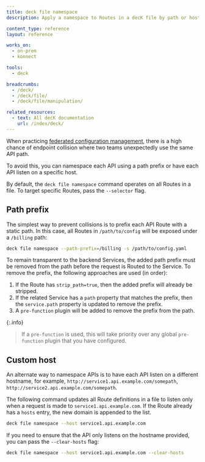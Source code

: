 ```yaml
---
title: deck file namespace
description: Apply a namespace to Routes in a decK file by path or hostname.

content_type: reference
layout: reference

works_on:
  - on-prem
  - konnect

tools:
  - deck

breadcrumbs:
  - /deck/
  - /deck/file/
  - /deck/file/manipulation/

related_resources:
  - text: All decK documentation
    url: /index/deck/
---
```


When practicing [federated configuration management](/deck/apiops/federated-configuration/), there is a high chance of endpoint collision where two teams unexpectedly use the same API path.

To avoid this, you can namespace each API using a path prefix or have each API listen on a specific host.

By default, the `deck file namespace` command operates on all Routes in a file. To target specific Routes, pass the `--selector` flag.

## Path prefix

The simplest way to prevent collisions is to prefix each API Route with a static path. In this case, all Routes in `/path/to/config` will be exposed under a `/billing` path:

```bash
deck file namespace --path-prefix=/billing -s /path/to/config.yaml
```

To remain transparent to the backend Services, the added path prefix must be removed from the path before the request is Routed to the Service. To remove the prefix, the following approaches are used (in order):

1. If the Route has `strip_path=true`, then the added prefix will already be stripped.
1. If the related Service has a `path` property that matches the prefix, then the `service.path` property is updated to remove the prefix.
1. A `pre-function` plugin will be added to remove the prefix from the path.

{:.info}
> If a `pre-function` is used, this will take priority over any global `pre-function` plugin that you have configured.

## Custom host

An alternate way to namespace APIs is to have each API listen on a different hostname, for example, `http://service1.api.example.com/somepath`, `http://service2.api.example.com/somepath`.

The following command updates all Route definitions in a file to listen only when a request is made to `service1.api.example.com`. If the Route already has a `hosts` entry, the new domain is appended to the list.

```bash
deck file namespace --host service1.api.example.com
```

If you need to ensure that the API only listens on the hostname provided, you can pass the `--clear-hosts` flag:

```bash
deck file namespace --host service1.api.example.com --clear-hosts
```
